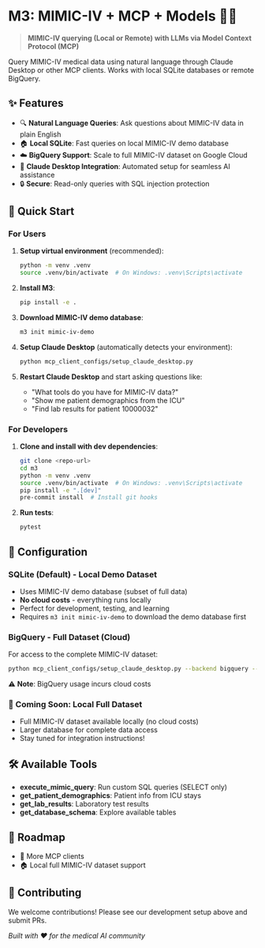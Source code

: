 # M3: MIMIC-IV + MCP + Models 🏥🤖

> **MIMIC-IV querying (Local or Remote) with LLMs via Model Context Protocol (MCP)**

Query MIMIC-IV medical data using natural language through Claude Desktop or other MCP clients. Works with local SQLite databases or remote BigQuery.

## ✨ Features

- 🔍 **Natural Language Queries**: Ask questions about MIMIC-IV data in plain English
- 🏠 **Local SQLite**: Fast queries on local MIMIC-IV demo database
- ☁️ **BigQuery Support**: Scale to full MIMIC-IV dataset on Google Cloud
- 🤖 **Claude Desktop Integration**: Automated setup for seamless AI assistance
- 🔒 **Secure**: Read-only queries with SQL injection protection

## 🚀 Quick Start

### For Users

1. **Setup virtual environment** (recommended):
   ```bash
   python -m venv .venv
   source .venv/bin/activate  # On Windows: .venv\Scripts\activate
   ```

2. **Install M3**:
   ```bash
   pip install -e .
   ```

3. **Download MIMIC-IV demo database**:
   ```bash
   m3 init mimic-iv-demo
   ```

4. **Setup Claude Desktop** (automatically detects your environment):
   ```bash
   python mcp_client_configs/setup_claude_desktop.py
   ```

5. **Restart Claude Desktop** and start asking questions like:
   - "What tools do you have for MIMIC-IV data?"
   - "Show me patient demographics from the ICU"
   - "Find lab results for patient 10000032"

### For Developers

1. **Clone and install with dev dependencies**:
   ```bash
   git clone <repo-url>
   cd m3
   python -m venv .venv
   source .venv/bin/activate  # On Windows: .venv\Scripts\activate
   pip install -e ".[dev]"
   pre-commit install  # Install git hooks
   ```

2. **Run tests**:
   ```bash
   pytest
   ```

## 🔧 Configuration

### SQLite (Default) - Local Demo Dataset
- Uses MIMIC-IV demo database (subset of full data)
- **No cloud costs** - everything runs locally
- Perfect for development, testing, and learning
- Requires `m3 init mimic-iv-demo` to download the demo database first

### BigQuery - Full Dataset (Cloud)
For access to the complete MIMIC-IV dataset:
```bash
python mcp_client_configs/setup_claude_desktop.py --backend bigquery --project-id your-project-id
```
⚠️ **Note**: BigQuery usage incurs cloud costs

### 🔮 Coming Soon: Local Full Dataset

- Full MIMIC-IV dataset available locally (no cloud costs)
- Larger database for complete data access
- Stay tuned for integration instructions!

## 🛠️ Available Tools

- **execute_mimic_query**: Run custom SQL queries (SELECT only)
- **get_patient_demographics**: Patient info from ICU stays
- **get_lab_results**: Laboratory test results
- **get_database_schema**: Explore available tables

## 🔮 Roadmap

- 📱 More MCP clients
- 🏠 Local full MIMIC-IV dataset support

## 🤝 Contributing

We welcome contributions! Please see our development setup above and submit PRs.

*Built with ❤️ for the medical AI community*
